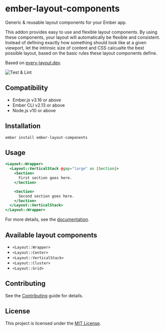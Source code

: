 # ember-layout-components

Generic & reusable layout components for your Ember app.

This addon provides easy to use and flexible layout components.
By using these components, your layout will automatically be flexible and consistent.
Instead of defining exactly how something should look like at a given viewport, let the intrinsic size of
content and CSS calcualte the best possible layout, based on the basic rules these layout components define.

Based on [every-layout.dev](https://every-layout.dev/).

![Test & Lint](https://github.com/fabscale/ember-layout-components/workflows/Test%20&%20Lint/badge.svg)

## Compatibility

- Ember.js v3.16 or above
- Ember CLI v2.13 or above
- Node.js v10 or above

## Installation

```
ember install ember-layout-components
```

## Usage

```hbs
<Layout::Wrapper>
  <Layout::VerticalStack @gap="large" as |Section|>
    <Section>
      First section goes here.
    </Section>

    <Section>
      Second section goes here.
    </Section>
  </Layout::VerticalStack>
</Layout::Wrapper>
```

For more details, see the [documentation](https://fabscale.github.io/ember-layout-components/).

## Available layout components

- `<Layout::Wrapper>`
- `<Layout::Center>`
- `<Layout::VerticalStack>`
- `<Layout::Cluster>`
- `<Layout::Grid>`

## Contributing

See the [Contributing](CONTRIBUTING.md) guide for details.

## License

This project is licensed under the [MIT License](LICENSE.md).
